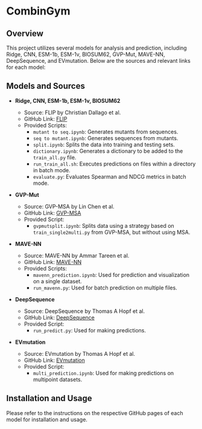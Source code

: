# CombinGym


## Overview

This project utilizes several models for analysis and prediction, including Ridge, CNN, ESM-1b, ESM-1v, BlOSUM62, GVP-Mut, MAVE-NN, DeepSequence, and EVmutation. Below are the sources and relevant links for each model:

## Models and Sources

- **Ridge, CNN, ESM-1b, ESM-1v, BlOSUM62**
  - Source: FLIP by Christian Dallago et al.
  - GitHub Link: [FLIP](https://github.com/J-SNACKKB/FLIP)
  - Provided Scripts:
    - `mutant to seq.ipynb`: Generates mutants from sequences.
    - `seq to mutant.ipynb`: Generates sequences from mutants.
    - `split.ipynb`: Splits the data into training and testing sets.
    - `dictionary.ipynb`: Generates a dictionary to be added to the `train_all.py` file.
    - `run_train_all.sh`: Executes predictions on files within a directory in batch mode.
    - `evaluate.py`: Evaluates Spearman and NDCG metrics in batch mode.


- **GVP-Mut**
  - Source: GVP-MSA by Lin Chen et al.
  - GitHub Link: [GVP-MSA](https://github.com/cl666666/GVP-MSA)
  - Provided Script:
    - `gvpmutsplit.ipynb`: Splits data using a strategy based on `train_single2multi.py` from GVP-MSA, but without using  MSA.


- **MAVE-NN**
  - Source: MAVE-NN by Ammar Tareen et al.
  - GitHub Link: [MAVE-NN](https://github.com/jbkinney/mavenn)
  - Provided Scripts:
    - `mavenn_prediction.ipynb`: Used for prediction and visualization on a single dataset.
    - `run_mavenn.py`: Used for batch prediction on multiple files.


- **DeepSequence**
  - Source: DeepSequence by Thomas A Hopf et al.
  - GitHub Link: [DeepSequence](https://github.com/debbiemarkslab/DeepSequence)
  - Provided Script:
    - `run_predict.py`: Used for making predictions.


- **EVmutation**
  - Source: EVmutation by Thomas A Hopf et al.
  - GitHub Link: [EVmutation](https://github.com/debbiemarkslab/EVmutation)
  - Provided Script:
    - `multi_prediction.ipynb`: Used for making predictions on multipoint datasets.


## Installation and Usage

Please refer to the instructions on the respective GitHub pages of each model for installation and usage.


